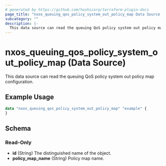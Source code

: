 ```yaml
---
# generated by https://github.com/hashicorp/terraform-plugin-docs
page_title: "nxos_queuing_qos_policy_system_out_policy_map Data Source - terraform-provider-nxos"
subcategory: ""
description: |-
  This data source can read the queuing QoS policy system out policy map configuration.
---
```


# nxos_queuing_qos_policy_system_out_policy_map (Data Source)

This data source can read the queuing QoS policy system out policy map configuration.

## Example Usage

```terraform
data "nxos_queuing_qos_policy_system_out_policy_map" "example" {
}
```

<!-- schema generated by tfplugindocs -->
## Schema

### Read-Only

- **id** (String) The distinguished name of the object.
- **policy_map_name** (String) Policy map name.


